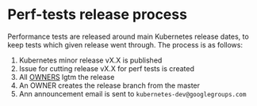 # Perf-tests release process

Performance tests are released around main Kubernetes release dates, to keep tests which given release went through. The process is as follows:

1. Kubernetes minor release vX.X is published
1. Issue for cutting release vX.X for perf tests is created
1. All [OWNERS](OWNERS) lgtm the release
1. An OWNER creates the release branch from the master
1. Ann announcement email is sent to `kubernetes-dev@googlegroups.com`
